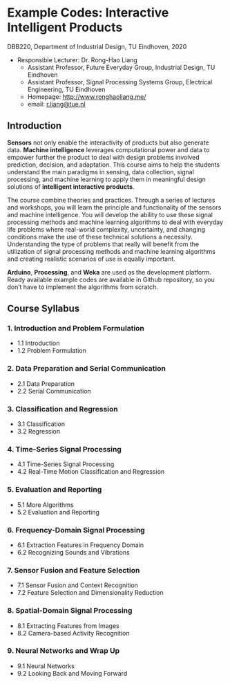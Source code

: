 # Example Codes: Interactive Intelligent Products

DBB220, Department of Industrial Design, TU Eindhoven, 2020

* Responsible Lecturer: Dr. Rong-Hao Liang
  * Assistant Professor, Future Everyday Group, Industrial Design, TU Eindhoven
  * Assistant Professor, Signal Processing Systems Group, Electrical Engineering, TU Eindhoven
  * Homepage: http://www.ronghaoliang.me/
  * email: r.liang@tue.nl


## Introduction

**Sensors** not only enable the interactivity of products but also generate data. **Machine intelligence** leverages computational power and data to empower further the product to deal with design problems involved prediction, decision, and adaptation. This course aims to help the students understand the main paradigms in sensing, data collection, signal processing, and machine learning to apply them in meaningful design solutions of **intelligent interactive products**.

The course combine theories and practices. Through a series of lectures and workshops, you will learn the principle and functionality of the sensors and machine intelligence. You will develop the ability to use these signal processing methods and machine learning algorithms to deal with everyday life problems where real-world complexity, uncertainty, and changing conditions make the use of these technical solutions a necessity. Understanding the type of problems that really will benefit from the utilization of signal processing methods and machine learning algorithms and creating realistic scenarios of use is equally important.

**Arduino**, **Processing**, and **Weka** are used as the development platform. Ready available example codes are available in Github repository, so you don’t have to implement the algorithms from scratch.

## Course Syllabus

### 1. Introduction and Problem Formulation
* 1.1 Introduction 
* 1.2 Problem Formulation

### 2. Data Preparation and Serial Communication
* 2.1 Data Preparation
* 2.2 Serial Communication

### 3. Classification and Regression
* 3.1 Classification
* 3.2 Regression

### 4. Time-Series Signal Processing
* 4.1 Time-Series Signal Processing
* 4.2 Real-Time Motion Classification and Regression

### 5. Evaluation and Reporting
* 5.1 More Algorithms
* 5.2 Evaluation and Reporting

### 6. Frequency-Domain Signal Processing
* 6.1 Extraction Features in Frequency Domain
* 6.2 Recognizing Sounds and Vibrations

### 7. Sensor Fusion and Feature Selection
* 7.1 Sensor Fusion and Context Recognition
* 7.2 Feature Selection and Dimensionality Reduction

### 8. Spatial-Domain Signal Processing
* 8.1 Extracting Features from Images
* 8.2 Camera-based Activity Recognition

### 9. Neural Networks and Wrap Up
* 9.1 Neural Networks
* 9.2 Looking Back and Moving Forward

